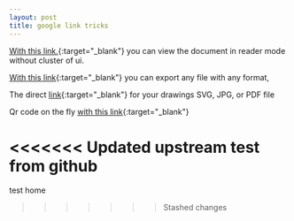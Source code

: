 ```yaml
---
layout: post
title: google link tricks
---
```


[With this link.](https://docs.google.com/spreadsheets/d/SHEET_ID/preview){:target="_blank"} you can view the document in reader mode without cluster of ui.

[With this link](https://docs.google.com/document/d/DOC_FILE_ID/export?format=pdf){:target="_blank"}  you can export any file with any format,

The direct [link](https://docs.google.com/drawings/d/FILE_ID/export/svg){:target="_blank"} for your drawings SVG, JPG, or PDF file

Qr code on the fly [with this link](https://chart.googleapis.com/chart?chs=500x500&cht=qr&chld=H&chl=texthere){:target="_blank"}

<<<<<<< Updated upstream
test from github
=======
test home
>>>>>>> Stashed changes
